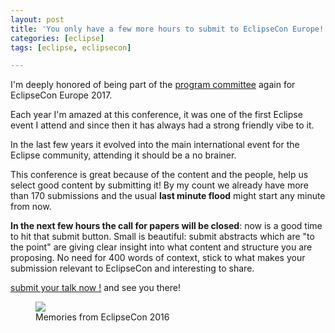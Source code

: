 ```yaml
---
layout: post
title: 'You only have a few more hours to submit to EclipseCon Europe!'
categories: [eclipse]
tags: [eclipse, eclipsecon]

---
```


I'm deeply honored of being part of the [program committee](https://www.eclipsecon.org/europe2017/about-pc) again for EclipseCon Europe 2017.

Each year I'm amazed at this conference, it was one of the first Eclipse event I attend and since then it has always had a strong friendly vibe to it.

In the last few years it evolved into the main international event for the Eclipse community, attending it should be a no brainer.

This conference is great because of the content and the people, help us select good content by submitting it!
By my count we already have more than 170 submissions and the usual **last minute flood** might start any minute from now.

**In the next few hours the call for papers will be closed**: now is a good time to hit that submit button. Small is beautiful: submit abstracts which are "to the point" are giving clear insight into what content and structure you are proposing. No need for 400 words of context, stick to what makes your submission relevant to EclipseCon and interesting to share.

[submit your talk now !](https://www.eclipsecon.org/europe2017/cfp) and see you there!

<figure>
    <a href="{{ site.url }}/images/blog/ece-2016-full.jpg"><img src="{{ site.url }}/images/blog/ece-2016.jpg"></a>    
    <figcaption>Memories from EclipseCon 2016</figcaption>
</figure>



